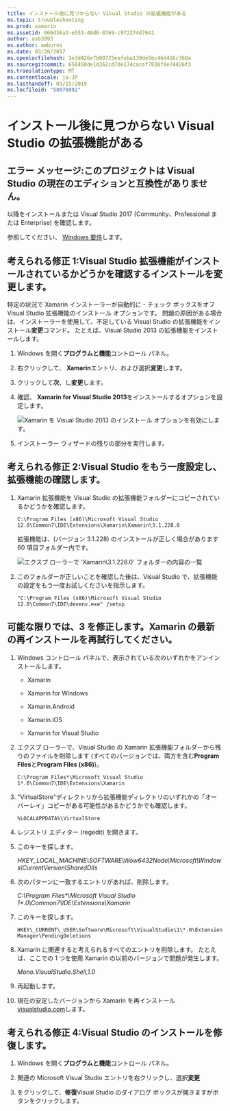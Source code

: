 ```yaml
---
title: インストール後に見つからない Visual Studio の拡張機能がある
ms.topic: troubleshooting
ms.prod: xamarin
ms.assetid: 066d36a3-e553-48d6-8769-c972274d7641
author: asb3993
ms.author: amburns
ms.date: 03/20/2017
ms.openlocfilehash: 3e3d426e7b00725eafeba139de5bc46d416c368a
ms.sourcegitcommit: 650458de1d362cd7de174cacef7838f0e74426f3
ms.translationtype: MT
ms.contentlocale: ja-JP
ms.lasthandoff: 03/15/2019
ms.locfileid: "58070892"
---
```

# <a name="missing-visual-studio-extensions-after-installation"></a>インストール後に見つからない Visual Studio の拡張機能がある

## <a name="error-message-this-project-is-incompatible-with-the-current-edition-of-visual-studio"></a>エラー メッセージ:このプロジェクトは Visual Studio の現在のエディションと互換性がありません。

以降をインストールまたは Visual Studio 2017 (Community、Professional または Enterprise) を確認します。

参照してください、 [Windows 要件](~/cross-platform/get-started/requirements.md#windows-requirements)します。

## <a name="possible-fix-1-change-the-installation-to-make-sure-the-visual-studio-extensions-are-installed"></a>考えられる修正 1:Visual Studio 拡張機能がインストールされているかどうかを確認するインストールを変更します。

特定の状況で Xamarin インストーラーが自動的に - チェック ボックスをオフ Visual Studio 拡張機能のインストール オプションです。 問題の原因がある場合は、インストーラーを使用して、不足している Visual Studio の拡張機能をインストール**変更**コマンド。 たとえば、Visual Studio 2013 の拡張機能をインストールします。

1. Windows を開く**プログラムと機能**コントロール パネル。

2. 右クリックして、 **Xamarin**エントリ、および選択**変更**します。

3. クリックして**次**、し**変更**します。

4. 確認、 **Xamarin for Visual Studio 2013**をインストールするオプションを設定します。

    ![](missing-vs-extensions-images/installer.png "Xamarin を Visual Studio 2013 のインストール オプションを有効にします。")

5. インストーラー ウィザードの残りの部分を実行します。

## <a name="possible-fix-2-ask-visual-studio-to-set-up-the-extensions-again"></a>考えられる修正 2:Visual Studio をもう一度設定し、拡張機能の確認します。

1. Xamarin 拡張機能を Visual Studio の拡張機能フォルダーにコピーされているかどうかを確認します。

    `C:\Program Files (x86)\Microsoft Visual Studio 12.0\Common7\IDE\Extensions\Xamarin\Xamarin\3.1.228.0`

    拡張機能は、(バージョン 3.1.228) のインストールが正しく場合があります 60 項目フォルダー内です。


    ![](missing-vs-extensions-images/folder.png "エクスプ ローラーで 'Xamarin\3.1.228.0' フォルダーの内容の一覧")

2. このフォルダーが正しいことを確認した後は、Visual Studio で、拡張機能の設定をもう一度お試しくださいを指示します。

    `"C:\Program Files (x86)\Microsoft Visual Studio 12.0\Common7\IDE\devenv.exe" /setup`

## <a name="possible-fix-3-try-a-fresh-reinstall-of-xamarin"></a>可能な限りでは、3 を修正します。Xamarin の最新の再インストールを再試行してください。

1.  Windows コントロール パネルで、表示されている次のいずれかをアンインストールします。

    *   Xamarin

    *   Xamarin for Windows

    *   Xamarin.Android

    *   Xamarin.iOS

    *   Xamarin for Visual Studio

2.  エクスプ ローラーで、Visual Studio の Xamarin 拡張機能フォルダーから残りのファイルを削除します (すべてのバージョンでは、両方を含む**Program Files**と**Program Files (x86)**)。

    `C:\Program Files*\Microsoft Visual Studio 1*.0\Common7\IDE\Extensions\Xamarin`

3.  "VirtualStore"ディレクトリから拡張機能ディレクトリのいずれかの「オーバーレイ」コピーがある可能性があるかどうかでも確認します。

    `%LOCALAPPDATA%\VirtualStore`

4.  レジストリ エディター (regedit) を開きます。

5.  このキーを探します。

    _HKEY\_LOCAL\_MACHINE\SOFTWARE\Wow6432Node\Microsoft\Windows\CurrentVersion\SharedDlls_

6.  次のパターンに一致するエントリがあれば、削除します。

    _C:\Program Files\*\Microsoft Visual Studio 1\*.0\Common7\IDE\Extensions\Xamarin_

7.  このキーを探します。

    `HKEY\_CURRENT\_USER\Software\Microsoft\VisualStudio\1\*.0\ExtensionManager\PendingDeletions`

8.  Xamarin に関連すると考えられるすべてのエントリを削除します。 たとえば、ここでの 1 つを使用 Xamarin の以前のバージョンで問題が発生します。

    _Mono.VisualStudio.Shell,1.0_

9.  再起動します。

10.  現在の安定したバージョンから Xamarin を再インストール[visualstudio.com](https://visualstudio.com/xamarin)します。

## <a name="possible-fix-4-repair-visual-studio-installation"></a>考えられる修正 4:Visual Studio のインストールを修復します。

1.  Windows を開く**プログラムと機能**コントロール パネル。

2.  関連の Microsoft Visual Studio エントリを右クリックし、選択**変更**

3.  をクリックして、**修復**Visual Studio のダイアログ ボックスが開きますがボタンをクリックします。
